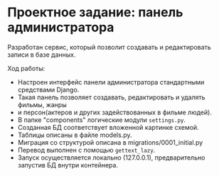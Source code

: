# Проектное задание: панель администратора

Разработан сервис, который позволит создавать и редактировать записи в базе данных.

Ход работы:

- Настроен интерфейс панели администратора стандартными средствами Django.
- Такая панель позволяет создавать, редактировать и удалять фильмы, жанры 
- и персон(актеров и других задействованных в фильме людей).
- В папке "components" логические модули `settings.py`.
- Созданная БД соответствует вложенной картинке схемой.
- Таблицы описаны в файле models.py.
- Миграция со структурой описана в migrations/0001_initial.py
- Перевод выполнен с помощью `gettext_lazy`.
- Запуск осуществляется локально (127.0.0.1), предварительно запустив БД внутри контейнера.
